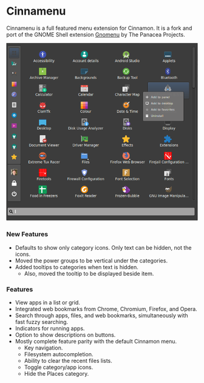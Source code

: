 Cinnamenu
========

Cinnamenu is a full featured menu extension for Cinnamon. It is a fork and port of the GNOME Shell extension [Gnomenu](https://github.com/The-Panacea-Projects/gnomenu) by The Panacea Projects.

![screenshot](https://github.com/huntantr/cinnamon-spices-applets/blob/master/Cinnamenu%40json/screenshot.png)

### New Features
 * Defaults to show only category icons. Only text can be hidden, not the icons.
 * Moved the power groups to be vertical under the categories.
 * Added tooltips to categories when text is hidden.
   * Also, moved the tooltip to be displayed beside item.

### Features

 * View apps in a list or grid.
 * Integrated web bookmarks from Chrome, Chromium, Firefox, and Opera.
 * Search through apps, files, and web bookmarks, simultaneously with fast fuzzy searching.
 * Indicators for running apps.
 * Option to show descriptions on buttons.
 * Mostly complete feature parity with the default Cinnamon menu.
   * Key navigation.
   * Filesystem autocompletion.
   * Ability to clear the recent files lists.
   * Toggle category/app icons.
   * Hide the Places category.
